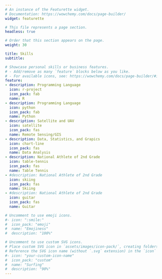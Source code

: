 ```yaml
---
# An instance of the Featurette widget.
# Documentation: https://wowchemy.com/docs/page-builder/
widget: featurette

# This file represents a page section.
headless: true

# Order that this section appears on the page.
weight: 30

title: Skills
subtitle:

# Showcase personal skills or business features.
# - Add/remove as many `feature` blocks below as you like.
# - For available icons, see: https://wowchemy.com/docs/page-builder/#icons
feature:
- description: Programming Language
  icon: r-project
  icon_pack: fab
  name: R
- description: Programming Language
  icon: python
  icon_pack: fab
  name: Python
- description: Satellite and UAV
  icon: satellite
  icon_pack: fas
  name: Remote Sensing/GIS
- description: Data, Statistics, and Grapics
  icon: chart-line
  icon_pack: fas
  name: Data Analysis
- description: National Athlete of 2nd Grade
  icon: table-tennis
  icon_pack: fas
  name: Table Tennis
- #description: National Athlete of 2nd Grade
  icon: skiing
  icon_pack: fas
  name: Skiing
- #description: National Athlete of 2nd Grade
  icon: guitar
  icon_pack: fas
  name: Guitar

# Uncomment to use emoji icons.
#- icon: ":smile:"
#  icon_pack: "emoji"
#  name: "Emojiness"
#  description: "100%"  

# Uncomment to use custom SVG icons.
# Place custom SVG icon in `assets/images/icon-pack/`, creating folders if necessary.
# Reference the SVG icon name (without `.svg` extension) in the `icon` field.
#- icon: "your-custom-icon-name"
#  icon_pack: "custom"
#  name: "Surfing"
#  description: "90%"
---
```

